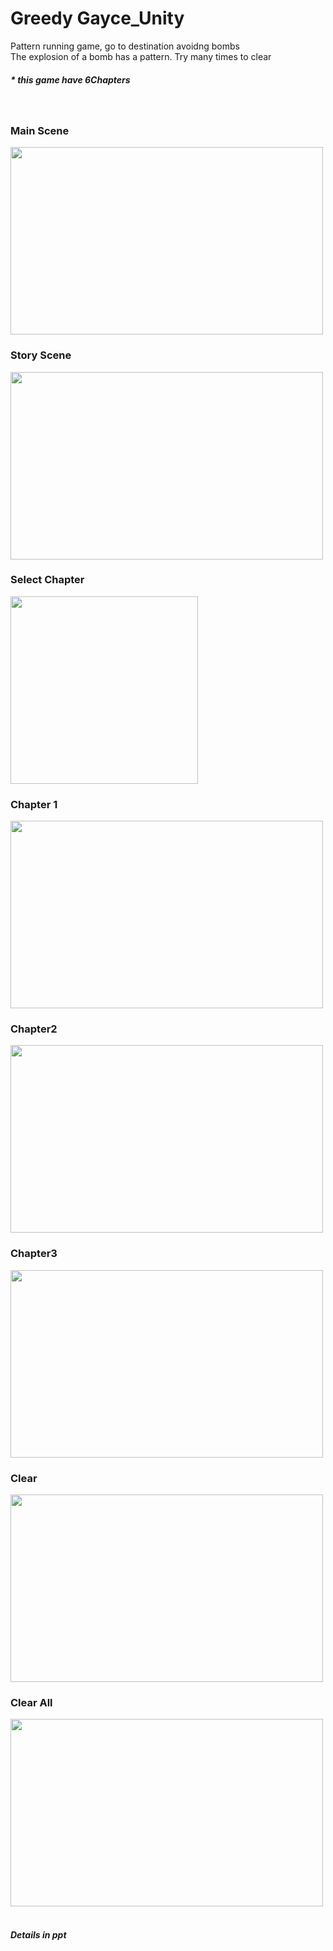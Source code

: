 <h1>Greedy Gayce_Unity</h1>
Pattern running game, go to destination avoidng bombs<br>
The explosion of a bomb has a pattern. Try many times to clear
<h5>* this game have 6Chapters</h5><br>
<h3>Main Scene</h3>
<img src= "https://user-images.githubusercontent.com/37579650/41140529-fa3bf4e8-6b28-11e8-9268-e4f9bdc7e082.png", width=500, height=300>
<br>

<h3>Story Scene</h3>
<img src= "https://user-images.githubusercontent.com/37579650/41140530-fa6a651c-6b28-11e8-8d5f-6de04d5739ad.png", width=500, height=300>
<br>

<h3>Select Chapter</h3>
<img src= "https://user-images.githubusercontent.com/37579650/41140526-f9b8dafe-6b28-11e8-970c-7d7956c1ddc8.png",width=500, height=300>
<br>

<h3>Chapter 1</h3>
<img src= "https://user-images.githubusercontent.com/37579650/41140523-f93723d8-6b28-11e8-8128-e67d1cdc3214.png", width=500, height=300>
<br>

<h3>Chapter2</h3>
<img src= "https://user-images.githubusercontent.com/37579650/41140524-f962321c-6b28-11e8-86d0-80f3c5612d5e.png", width=500, height=300>
<br>

<h3>Chapter3</h3>
<img src= "https://user-images.githubusercontent.com/37579650/41140525-f98d0640-6b28-11e8-858c-f25903efc5e0.png", width=500, height=300>
<br>

<h3>Clear</h3>
<img src= "https://user-images.githubusercontent.com/37579650/41140527-f9e374f8-6b28-11e8-9e7f-e871784b5192.png", width=500, height=300>
<br>

<h3>Clear All</h3>
<img src= "https://user-images.githubusercontent.com/37579650/41140522-f90c564e-6b28-11e8-8846-041ca5e447f3.png
<br>

<h3>Ending</h3>
<img src= "https://user-images.githubusercontent.com/37579650/41140528-fa0e35d0-6b28-11e8-9332-cb52f0d00183.png", width=500, height=300>
<br>

<br>
<h5>Details in ppt</h5>